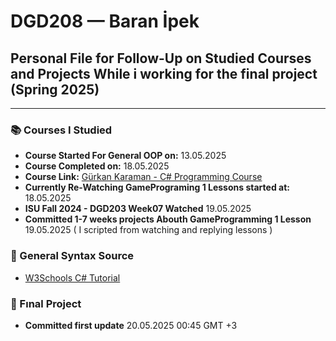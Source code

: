 # DGD208 — Baran İpek

## Personal File for Follow-Up on Studied Courses and Projects While i working for the final project (Spring 2025)

---

### 📚 Courses I Studied


- **Course Started For General OOP on:** 13.05.2025 
- **Course Completed on:** 18.05.2025  
- **Course Link:** [Gürkan Karaman - C# Programming Course](https://www.youtube.com/watch?v=45avhkGuXIE&list=PLa6kneNR-u-3MDmvdsRhLHYQ6fnCiqywb&index=1&ab_channel=GurkanKaraman)
- **Currently Re-Watching GamePrograming 1 Lessons started at:** 18.05.2025
- **ISU Fall 2024 - DGD203 Week07 Watched** 19.05.2025
- **Committed 1-7 weeks projects Abouth GameProgramming 1 Lesson** 19.05.2025
( I scripted from watching and replying lessons )

 
### 📖 General Syntax Source

- [W3Schools C# Tutorial](https://www.w3schools.com/cs/index.php)


### 💾 Fınal Project

- **Committed first update** 20.05.2025 00:45 GMT +3

